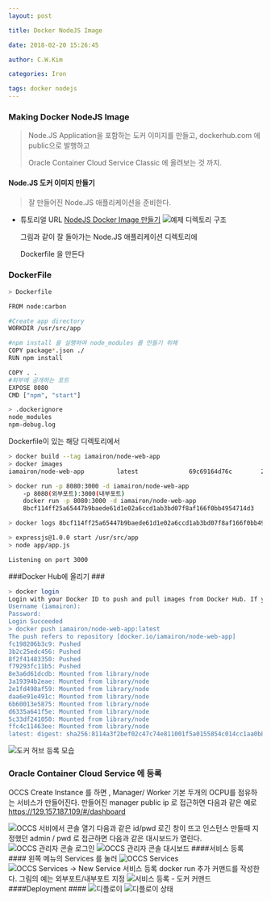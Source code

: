 ```yaml
---
layout: post 

title: Docker NodeJS Image  

date: 2018-02-20 15:26:45 

author: C.W.Kim 

categories: Iron

tags: docker nodejs 
---
```

### Making Docker NodeJS Image  ### 
> Node.JS Application을 포함하는 도커 이미지를 만들고,  dockerhub.com 에 public으로 발행하고
>
> Oracle Container Cloud Service Classic 에 올려보는 것 까지.
#### Node.JS 도커 이미지 만들기 #### 
> 잘 만들어진 Node.JS 애플리케이션을 준비한다.
* 튜토리얼 URL [NodeJS Docker Image 만들기](https://nodejs.org/en/docs/guides/nodejs-docker-webapp/)
  ![예제 디렉토리 구조](https://ironhub.github.io/assets/screeenshots/nodejsDockerDirectory.png)

  그림과 같이 잘 돌아가는 Node.JS 애플리케이션 디렉토리에

  Dockerfile 을 만든다

### DockerFile ###

```sh
> Dockerfile

FROM node:carbon

#Create app directory
WORKDIR /usr/src/app

#npm install 을 실행하여 node_modules 를 만들기 위해
COPY package*.json ./
RUN npm install 

COPY . .
#외부에 공개하는 포트
EXPOSE 8080
CMD ["npm", "start"]


```

```sh
> .dockerignore
node_modules
npm-debug.log
```

Dockerfile이 있는 해당 디렉토리에서

```sh
> docker build --tag iamairon/node-web-app
> docker images
iamairon/node-web-app         latest              69c69164d76c        26 minutes ago      698MB

> docker run -p 8080:3000 -d iamairon/node-web-app
    -p 8080(외부포트):3000(내부포트)
	docker run -p 8080:3000 -d iamairon/node-web-app
	8bcf114ff25a65447b9baede61d1e02a6ccd1ab3bd07f8af166f0bb4954714d3

> docker logs 8bcf114ff25a65447b9baede61d1e02a6ccd1ab3bd07f8af166f0bb4954714d3

> expressjs@1.0.0 start /usr/src/app
> node app/app.js

Listening on port 3000


```
###Docker Hub에 올리기 ###
```sh
> docker login
Login with your Docker ID to push and pull images from Docker Hub. If you don't have a Docker ID, head over to https://hub.docker.com to create one.
Username (iamairon):
Password:
Login Succeeded
> docker push iamairon/node-web-app:latest
The push refers to repository [docker.io/iamairon/node-web-app]
fc198206b3c9: Pushed
3b2c25edc456: Pushed
8f2f41483350: Pushed
f79293fc11b5: Pushed
8e3a6d61dcdb: Mounted from library/node
3a19394b2eae: Mounted from library/node
2e1fd498af59: Mounted from library/node
daa6e91e491c: Mounted from library/node
6b60013e5875: Mounted from library/node
d6335a641f5e: Mounted from library/node
5c33df241050: Mounted from library/node
ffc4c11463ee: Mounted from library/node
latest: digest: sha256:8114a3f2bef02c47c74e811001f5a0155854c014cc1aa0b842a9259335b1096d size: 2845


```
![도커 허브 등록 모습](https://ironhub.github.io/assets/screeenshots/dockerhubRegistration.png)

### Oracle Container Cloud Service 에 등록 ###

OCCS Create Instance 를 하면 , Manager/ Worker 기본 두개의 OCPU를 점유하는 서비스가 만들어진다.
만들어진 manager public ip 로 접근하면
다음과 같은 예로 https://129.157.187.109/#/dashboard  

![OCCS 서비에서 콘솔 열기](https://ironhub.github.io/assets/screeenshots/OCCS01.png)
다음과 같은 id/pwd 로긴 창이 뜨고 인스턴스 만들때 지정했던 admin / pwd 로 접근하면 다음과 같은 대시보드가 열린다. 
![OCCS 관리자 콘솔 로그인](https://ironhub.github.io/assets/screeenshots/OCCS02.png)
![OCCS 관리자 콘솔 대시보드](https://ironhub.github.io/assets/screeenshots/OCCS03.png)
####서비스 등록 ####
왼쪽 메뉴의 Services 를 눌러
![OCCS Services](https://ironhub.github.io/assets/screeenshots/OCCS04.png)
![OCCS Services -> New Service  서비스 등록](https://ironhub.github.io/assets/screeenshots/OCCS05.png)
docker run 추가 커맨드를 작성한다. 그림의 예는  외부포트/내부포트 지정
![서비스 등록 - 도커 커맨드](https://ironhub.github.io/assets/screeenshots/OCCS06.png)
####Deployment ####
![디플로이](https://ironhub.github.io/assets/screeenshots/OCCS07.png)
![디플로이 상태](https://ironhub.github.io/assets/screeenshots/OCCS08.png)
